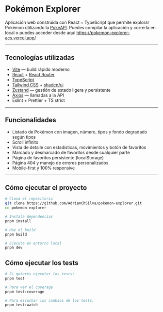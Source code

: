 # Pokémon Explorer

Aplicación web construida con React + TypeScript que permite explorar Pokémon utilizando la [PokeAPI](https://pokeapi.co).
Puedes compilar la aplicación y correrla en local o puedes acceder desde aqui https://pokemon-explorer-acs.vercel.app/

---

## Tecnologías utilizadas

- [Vite](https://vitejs.dev/) — build rápido moderno
- [React](https://reactjs.org/) + [React Router](https://reactrouter.com/)
- [TypeScript](https://www.typescriptlang.org/)
- [Tailwind CSS](https://tailwindcss.com/) + [shadcn/ui](https://ui.shadcn.com/)
- [Zustand](https://zustand-demo.pmnd.rs/) — gestión de estado ligera y persistente
- [Axios](https://axios-http.com/) — llamadas a la API
- Eslint + Prettier + TS strict

---

## Funcionalidades

- Listado de Pokémon con imagen, número, tipos y fondo degradado según tipos
- Scroll infinito
- Vista de detalle con estadísticas, movimientos y botón de favoritos
- Marcado y desmarcado de favoritos desde cualquier parte
- Página de favoritos persistente (localStorage)
- Página 404 y manejo de errores personalizados
- Mobile-first y 100% responsive

---

## Cómo ejecutar el proyecto

```bash
# Clona el repositorio
git clone https://github.com/AdrianChSilva/pokemon-explorer.git
cd pokemon-explorer

# Instala dependencias
pnpm install

# Haz el build
pnpm build

# Ejecuta en entorno local
pnpm dev
```

## Cómo ejecutar los tests

```bash
# Si quieres ejecutar los tests:
pnpm test

# Para ver el coverage
pnpm test:coverage

# Para escuchar los cambios de los tests:
pnpm test:watch
```
